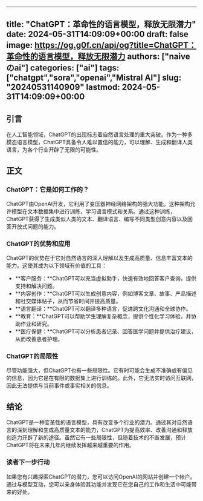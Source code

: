 
---
title: "ChatGPT：革命性的语言模型，释放无限潜力"
date: 2024-05-31T14:09:09+00:00
draft: false
image: https://og.g0f.cn/api/og?title=ChatGPT：革命性的语言模型，释放无限潜力
authors: ["naiveのai"]
categories: ["ai"]
tags: ["chatgpt","sora","openai","Mistral AI"]
slug: "20240531140909"
lastmod: 2024-05-31T14:09:09+00:00
---
## 引言

在人工智能领域，ChatGPT的出现标志着自然语言处理的重大突破。作为一种多模态语言模型，ChatGPT具备令人难以置信的能力，可以理解、生成和翻译人类语言，为各个行业开辟了无限的可能性。

## 正文

### ChatGPT：它是如何工作的？

ChatGPT由OpenAI开发，它利用了变压器神经网络架构的强大功能。这种架构允许模型在文本数据集中进行训练，学习语言模式和关系。通过这种训练，ChatGPT获得了生成类似人类的文本、翻译语言、编写不同类型创意内容以及回答开放式问题的能力。

### ChatGPT的优势和应用

ChatGPT的优势在于它对自然语言的深入理解以及生成高质量、信息丰富文本的能力。这使其成为以下领域有价值的工具：

* **客户服务：**ChatGPT可以充当虚拟助手，快速有效地回答客户查询，提供支持和解决问题。
* **内容创作：**ChatGPT可以生成创意内容，例如博客文章、故事、产品描述和社交媒体帖子，从而节省时间并提高质量。
* **语言翻译：**ChatGPT可以翻译多种语言，促进跨文化沟通和全球协作。
* **教育：**ChatGPT可以帮助学生理解复杂概念，提供个性化学习体验，并协助作业和研究。
* **医疗保健：**ChatGPT可以分析患者记录、回答医学问题并提供治疗建议，从而改善患者护理。

### ChatGPT的局限性

尽管功能强大，但ChatGPT也有一些局限性。它有时可能会生成不准确或有偏见的信息，因为它是在有限的数据集上进行训练的。此外，它无法实时访问互联网，因此无法提供与当前事件或事实相关的信息。

## 结论

ChatGPT是一种变革性的语言模型，具有改变多个行业的潜力。通过其对自然语言的深刻理解和生成高质量文本的能力，ChatGPT为提高效率、改善沟通和释放创造力开辟了新的途径。虽然它有一些局限性，但随着技术的不断发展，预计ChatGPT将在未来几年内继续发挥越来越重要的作用。

### 读者下一步行动

如果您有兴趣探索ChatGPT的潜力，您可以访问OpenAI的网站并创建一个帐户。通过与模型互动，您可以亲身体验其功能并发现它在您自己的工作和生活中可能带来的好处。